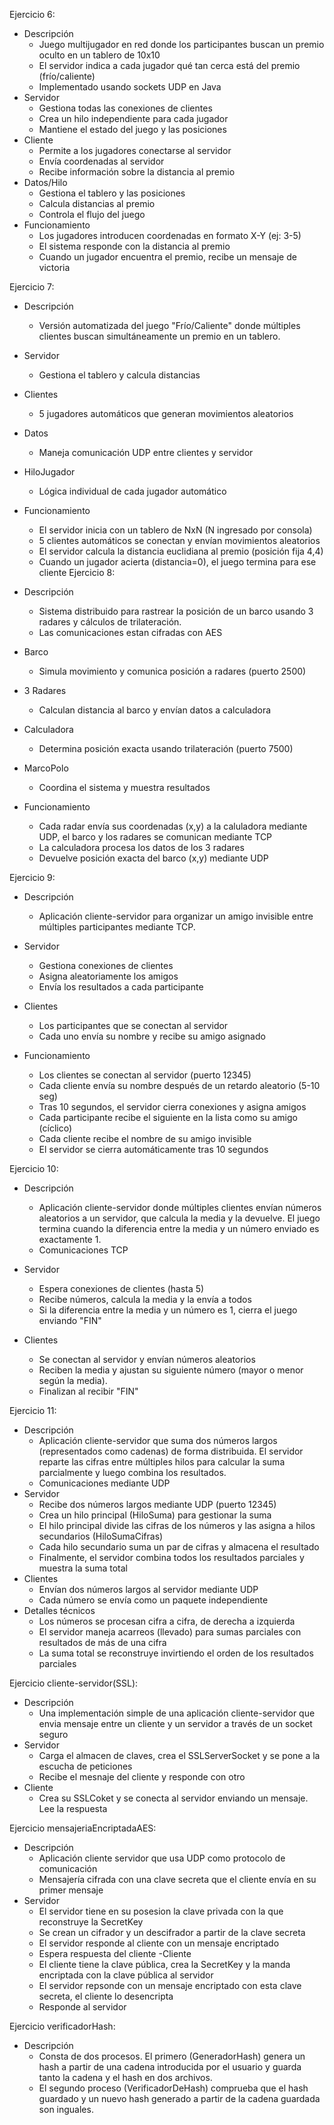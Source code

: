 Ejercicio 6:
  - Descripción
    - Juego multijugador en red donde los participantes buscan un premio oculto en un tablero de 10x10
    - El servidor indica a cada jugador qué tan cerca está del premio (frío/caliente)
    - Implementado usando sockets UDP en Java
  - Servidor 
    - Gestiona todas las conexiones de clientes
    - Crea un hilo independiente para cada jugador
    - Mantiene el estado del juego y las posiciones
  - Cliente
    - Permite a los jugadores conectarse al servidor
    - Envía coordenadas al servidor
    - Recibe información sobre la distancia al premio
  - Datos/Hilo
    - Gestiona el tablero y las posiciones
    - Calcula distancias al premio
    - Controla el flujo del juego
  - Funcionamiento
    - Los jugadores introducen coordenadas en formato X-Y (ej: 3-5)
    - El sistema responde con la distancia al premio
    - Cuando un jugador encuentra el premio, recibe un mensaje de victoria

Ejercicio 7:
  - Descripción
    - Versión automatizada del juego "Frío/Caliente" donde múltiples clientes buscan simultáneamente un premio en un tablero.
  - Servidor
    - Gestiona el tablero y calcula distancias
  - Clientes
    - 5 jugadores automáticos que generan movimientos aleatorios
  - Datos
    - Maneja comunicación UDP entre clientes y servidor
  - HiloJugador
    - Lógica individual de cada jugador automático
  - Funcionamiento
    - El servidor inicia con un tablero de NxN (N ingresado por consola)
    - 5 clientes automáticos se conectan y envían movimientos aleatorios
    - El servidor calcula la distancia euclidiana al premio (posición fija 4,4)
    - Cuando un jugador acierta (distancia=0), el juego termina para ese cliente
Ejercicio 8:
  - Descripción
    - Sistema distribuido para rastrear la posición de un barco usando 3 radares y cálculos de trilateración.
    - Las comunicaciones estan cifradas con AES
  - Barco
    - Simula movimiento y comunica posición a radares (puerto 2500)
  - 3 Radares
    - Calculan distancia al barco y envían datos a calculadora 
  - Calculadora
    - Determina posición exacta usando trilateración (puerto 7500)
  - MarcoPolo
    - Coordina el sistema y muestra resultados
  
  - Funcionamiento
    - Cada radar envía sus coordenadas (x,y) a la caluladora mediante UDP, el barco y los radares se comunican mediante TCP
    - La calculadora procesa los datos de los 3 radares
    - Devuelve posición exacta del barco (x,y) mediante UDP
  
Ejercicio 9:
  - Descripción
    - Aplicación cliente-servidor para organizar un amigo invisible entre múltiples participantes mediante TCP.
  
  - Servidor
    - Gestiona conexiones de clientes
    - Asigna aleatoriamente los amigos
    - Envía los resultados a cada participante
  
  - Clientes
    - Los participantes que se conectan al servidor
    - Cada uno envía su nombre y recibe su amigo asignado
  
  - Funcionamiento
    - Los clientes se conectan al servidor (puerto 12345)
    - Cada cliente envía su nombre después de un retardo aleatorio (5-10 seg)
    - Tras 10 segundos, el servidor cierra conexiones y asigna amigos
    - Cada participante recibe el siguiente en la lista como su amigo (cíclico)
    - Cada cliente recibe el nombre de su amigo invisible
    - El servidor se cierra automáticamente tras 10 segundos
      
Ejercicio 10:
  - Descripción
    - Aplicación cliente-servidor donde múltiples clientes envían números aleatorios a un servidor, que calcula la media y la devuelve. El juego termina cuando la diferencia entre la media y un número enviado es exactamente 1.
    - Comunicaciones TCP
  - Servidor
    - Espera conexiones de clientes (hasta 5)
    - Recibe números, calcula la media y la envía a todos
    - Si la diferencia entre la media y un número es 1, cierra el juego enviando "FIN"
  
  - Clientes
    - Se conectan al servidor y envían números aleatorios
    - Reciben la media y ajustan su siguiente número (mayor o menor según la media).
    - Finalizan al recibir "FIN"

Ejercicio 11:
  - Descripción
    - Aplicación cliente-servidor que suma dos números largos (representados como cadenas) de forma distribuida. El servidor reparte las cifras entre múltiples hilos para calcular la suma parcialmente y luego combina los resultados.
    - Comunicaciones mediante UDP
  - Servidor
    - Recibe dos números largos mediante UDP (puerto 12345)
    - Crea un hilo principal (HiloSuma) para gestionar la suma
    - El hilo principal divide las cifras de los números y las asigna a hilos secundarios (HiloSumaCifras)
    - Cada hilo secundario suma un par de cifras y almacena el resultado
    - Finalmente, el servidor combina todos los resultados parciales y muestra la suma total
  - Clientes
    - Envían dos números largos al servidor mediante UDP
    - Cada número se envía como un paquete independiente
  - Detalles técnicos
    - Los números se procesan cifra a cifra, de derecha a izquierda
    - El servidor maneja acarreos (llevado) para sumas parciales con resultados de más de una cifra
    - La suma total se reconstruye invirtiendo el orden de los resultados parciales

Ejercicio cliente-servidor(SSL):
  - Descripción
    - Una implementación simple de una aplicación cliente-servidor que envia mensaje entre un cliente y un servidor a través de un socket seguro
  - Servidor
    - Carga el almacen de claves, crea el SSLServerSocket y se pone a la escucha de peticiones
    - Recibe el mesnaje del cliente y responde con otro
  - Cliente 
    - Crea su SSLCoket y se conecta al servidor enviando un mensaje. Lee la respuesta

Ejercicio mensajeriaEncriptadaAES:
  - Descripción
    - Aplicación cliente servidor que usa UDP como protocolo de comunicación
    - Mensajería cifrada con una clave secreta que el cliente envía en su primer mensaje
  - Servidor
    - El servidor tiene en su posesion la clave privada con la que reconstruye la SecretKey
    - Se crean un cifrador y un descifrador a partir de la clave secreta
    - El servidor responde al cliente con un mensaje encriptado
    - Espera respuesta del cliente
  -Cliente
    - El cliente tiene la clave pública, crea la SecretKey y la manda encriptada con la clave pública al servidor
    - El servidor repsonde con un mensaje encriptado con esta clave secreta, el cliente lo desencripta
    - Responde al servidor




Ejercicio verificadorHash:
  - Descripción
    - Consta de dos procesos. El primero (GeneradorHash) genera un hash a partir de una cadena introducida por el usuario y guarda tanto la cadena y el hash en dos archivos.
    - El segundo proceso (VerificadorDeHash) comprueba que el hash guardado y un nuevo hash generado a partir de la cadena guardada son inguales.

